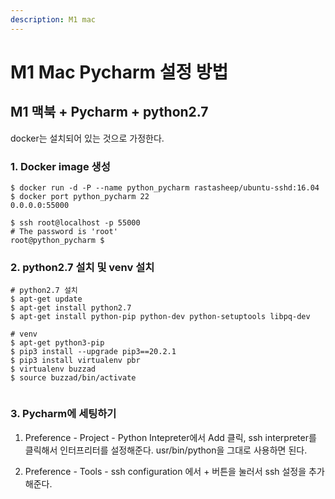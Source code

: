 ```yaml
---
description: M1 mac
---
```


# M1 Mac Pycharm 설정 방법

##  M1 맥북 + Pycharm + python2.7

docker는 설치되어 있는 것으로 가정한다.


### 1. Docker image 생성


```
$ docker run -d -P --name python_pycharm rastasheep/ubuntu-sshd:16.04
$ docker port python_pycharm 22
0.0.0.0:55000

$ ssh root@localhost -p 55000
# The password is 'root'
root@python_pycharm $ 
```


### 2. python2.7 설치 및 venv 설치

```
# python2.7 설치
$ apt-get update
$ apt-get install python2.7
$ apt-get install python-pip python-dev python-setuptools libpq-dev

# venv
$ apt-get python3-pip
$ pip3 install --upgrade pip3==20.2.1
$ pip3 install virtualenv pbr
$ virtualenv buzzad
$ source buzzad/bin/activate


```

### 3. Pycharm에 세팅하기

1. Preference - Project - Python Intepreter에서 Add 클릭, ssh interpreter를 클릭해서 인터프리터를 설정해준다. usr/bin/python을 그대로 사용하면 된다.

2. Preference - Tools - ssh configuration 에서 + 버튼을 눌러서 ssh 설정을 추가해준다. 


